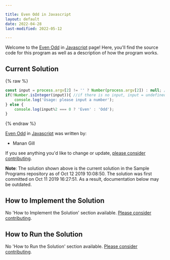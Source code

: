 ```yaml
---

title: Even Odd in Javascript
layout: default
date: 2022-04-28
last-modified: 2022-05-12

---
```


Welcome to the [Even Odd](https://sampleprograms.io/projects/even-odd) in [Javascript](https://sampleprograms.io/languages/javascript) page! Here, you'll find the source code for this program as well as a description of how the program works.

## Current Solution

{% raw %}

```javascript
const input = process.argv[2] != '' ? Number(process.argv[2]) : null; //coerce the input into a number, ignore empty string
if(!Number.isInteger(input)){ //if there is no input, input = undefined and the statement still prints
    console.log('Usage: please input a number');
} else {
    console.log(input%2 === 0 ? 'Even' : 'Odd');
}
```

{% endraw %}

[Even Odd](https://sampleprograms.io/projects/even-odd) in [Javascript](https://sampleprograms.io/languages/javascript) was written by:

- Manan Gill

If you see anything you'd like to change or update, [please consider contributing](https://github.com/TheRenegadeCoder/sample-programs).

**Note**: The solution shown above is the current solution in the Sample Programs repository as of Oct 12 2019 10:08:50. The solution was first committed on Oct 11 2019 16:27:51. As a result, documentation below may be outdated.

## How to Implement the Solution

No 'How to Implement the Solution' section available. [Please consider contributing](https://github.com/TheRenegadeCoder/sample-programs-website).

## How to Run the Solution

No 'How to Run the Solution' section available. [Please consider contributing](https://github.com/TheRenegadeCoder/sample-programs-website).